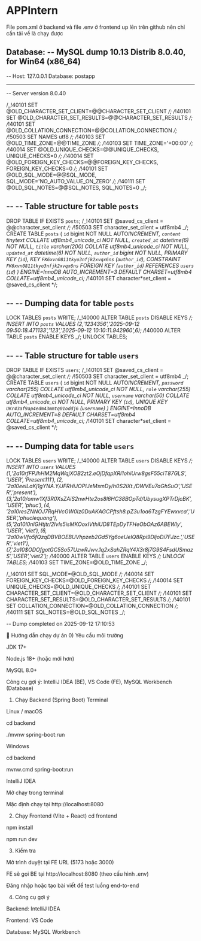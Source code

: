 ﻿# APPIntern

File pom.xml ở backend và file .env ở frontend up lên trên github nên chỉ cần tải về là chạy được

Database:
-- MySQL dump 10.13 Distrib 8.0.40, for Win64 (x86_64)
--
-- Host: 127.0.0.1 Database: postapp

---

-- Server version 8.0.40

/_!40101 SET @OLD_CHARACTER_SET_CLIENT=@@CHARACTER_SET_CLIENT _/;
/_!40101 SET @OLD_CHARACTER_SET_RESULTS=@@CHARACTER_SET_RESULTS _/;
/_!40101 SET @OLD_COLLATION_CONNECTION=@@COLLATION_CONNECTION _/;
/_!50503 SET NAMES utf8 _/;
/_!40103 SET @OLD_TIME_ZONE=@@TIME_ZONE _/;
/_!40103 SET TIME_ZONE='+00:00' _/;
/_!40014 SET @OLD_UNIQUE_CHECKS=@@UNIQUE_CHECKS, UNIQUE_CHECKS=0 _/;
/_!40014 SET @OLD_FOREIGN_KEY_CHECKS=@@FOREIGN_KEY_CHECKS, FOREIGN_KEY_CHECKS=0 _/;
/_!40101 SET @OLD_SQL_MODE=@@SQL_MODE, SQL_MODE='NO_AUTO_VALUE_ON_ZERO' _/;
/_!40111 SET @OLD_SQL_NOTES=@@SQL_NOTES, SQL_NOTES=0 _/;

--
-- Table structure for table `posts`
--

DROP TABLE IF EXISTS `posts`;
/_!40101 SET @saved_cs_client = @@character_set_client _/;
/_!50503 SET character_set_client = utf8mb4 _/;
CREATE TABLE `posts` (
`id` bigint NOT NULL AUTO*INCREMENT,
`content` tinytext COLLATE utf8mb4_unicode_ci NOT NULL,
`created_at` datetime(6) NOT NULL,
`title` varchar(200) COLLATE utf8mb4_unicode_ci NOT NULL,
`updated_at` datetime(6) NOT NULL,
`author_id` bigint NOT NULL,
PRIMARY KEY (`id`),
KEY `FK6xvn0811tkyo3nfjk2xvqx6ns` (`author_id`),
CONSTRAINT `FK6xvn0811tkyo3nfjk2xvqx6ns` FOREIGN KEY (`author_id`) REFERENCES `users` (`id`)
) ENGINE=InnoDB AUTO_INCREMENT=3 DEFAULT CHARSET=utf8mb4 COLLATE=utf8mb4_unicode_ci;
/*!40101 SET character*set_client = @saved_cs_client */;

--
-- Dumping data for table `posts`
--

LOCK TABLES `posts` WRITE;
/_!40000 ALTER TABLE `posts` DISABLE KEYS _/;
INSERT INTO `posts` VALUES (2,'1234356','2025-09-12 09:50:18.471133','123','2025-09-12 10:10:11.942960',6);
/_!40000 ALTER TABLE `posts` ENABLE KEYS _/;
UNLOCK TABLES;

--
-- Table structure for table `users`
--

DROP TABLE IF EXISTS `users`;
/_!40101 SET @saved_cs_client = @@character_set_client _/;
/_!50503 SET character_set_client = utf8mb4 _/;
CREATE TABLE `users` (
`id` bigint NOT NULL AUTO*INCREMENT,
`password` varchar(255) COLLATE utf8mb4_unicode_ci NOT NULL,
`role` varchar(255) COLLATE utf8mb4_unicode_ci NOT NULL,
`username` varchar(50) COLLATE utf8mb4_unicode_ci NOT NULL,
PRIMARY KEY (`id`),
UNIQUE KEY `UKr43af9ap4edm43mmtq01oddj6` (`username`)
) ENGINE=InnoDB AUTO_INCREMENT=8 DEFAULT CHARSET=utf8mb4 COLLATE=utf8mb4_unicode_ci;
/*!40101 SET character*set_client = @saved_cs_client */;

--
-- Dumping data for table `users`
--

LOCK TABLES `users` WRITE;
/_!40000 ALTER TABLE `users` DISABLE KEYS _/;
INSERT INTO `users` VALUES (1,'$2a$10$rfFPJhHM2MqWqjXOB2zt2.eOjDfqpXRI1ohiUrw8gsF55ciT87GLS','USER','Present111'),(2,'$2a$10$eeiLaKj1gYNA.Y/JFRHiJOPIJeMsmDy/h0S2iXt./DWVEu7aGhSuO','USER','present'),(3,'$2a$10$/omw1Xf3R0XsZAiS2nwHte2os8l6HC38BOpTd/UbysugXPTrDjcBK','USER','phuc'),(4,'$2a$10$resZNNOJ7RqHVcGW0Iz0DuAKAGCPftsh8.pZ3u1oa6TzgFYEwxvca','USER','phuclequang'),(5,'$2a$10$I0nlGHtjtr/2IvIs5isMKOoxIVthiUD8TEpDyTFHeObOAz6ABEWIy','USER','viet'),(6,'$2a$10$wVfo5fQzqDBVBOEBUVhpzeb2Gd5Yg6oeUeIQ8Rpi9DljoDi7FJzc.','USER','viet1'),(7,'$2a$10$ODOfgotGC5So57UzwRJwv.1q2xSahZRqY4X3r8j7G9S4FsdUSmazS','USER','viet2');
/_!40000 ALTER TABLE `users` ENABLE KEYS _/;
UNLOCK TABLES;
/_!40103 SET TIME_ZONE=@OLD_TIME_ZONE _/;

/_!40101 SET SQL_MODE=@OLD_SQL_MODE _/;
/_!40014 SET FOREIGN_KEY_CHECKS=@OLD_FOREIGN_KEY_CHECKS _/;
/_!40014 SET UNIQUE_CHECKS=@OLD_UNIQUE_CHECKS _/;
/_!40101 SET CHARACTER_SET_CLIENT=@OLD_CHARACTER_SET_CLIENT _/;
/_!40101 SET CHARACTER_SET_RESULTS=@OLD_CHARACTER_SET_RESULTS _/;
/_!40101 SET COLLATION_CONNECTION=@OLD_COLLATION_CONNECTION _/;
/_!40111 SET SQL_NOTES=@OLD_SQL_NOTES _/;

-- Dump completed on 2025-09-12 17:10:53

🚀 Hướng dẫn chạy dự án
0) Yêu cầu môi trường

JDK 17+

Node.js 18+ (hoặc mới hơn)

MySQL 8.0+

Công cụ gợi ý: IntelliJ IDEA (BE), VS Code (FE), MySQL Workbench (Database)

1) Chạy Backend (Spring Boot)
Terminal

Linux / macOS

cd backend

./mvnw spring-boot:run


Windows

cd backend

mvnw.cmd spring-boot:run

IntelliJ IDEA

Mở chạy trong terminal

Mặc định chạy tại http://localhost:8080

2) Chạy Frontend (Vite + React)
cd frontend

npm install

npm run dev

3) Kiểm tra

Mở trình duyệt tại FE URL (5173 hoặc 3000)

FE sẽ gọi BE tại http://localhost:8080 (theo cấu hình .env)

Đăng nhập hoặc tạo bài viết để test luồng end-to-end

4) Công cụ gợi ý

Backend: IntelliJ IDEA

Frontend: VS Code

Database: MySQL Workbench




